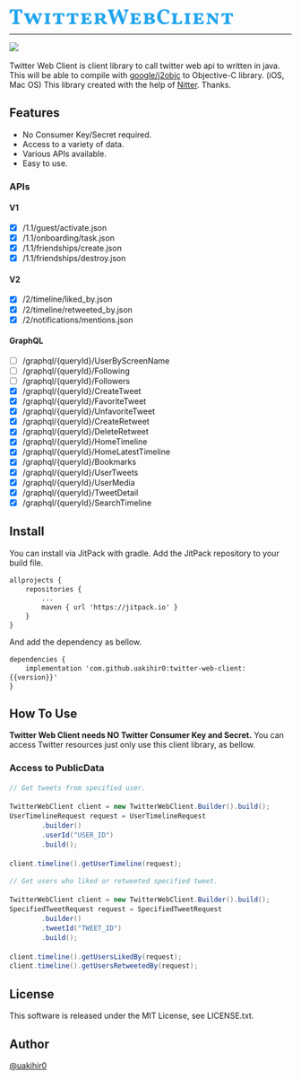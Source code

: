 <img src="./resource/img/twitterwebclient.png" width="400">

---

[![](https://jitpack.io/v/uakihir0/twitter-web-client.svg)](https://jitpack.io/#uakihir0/twitter-web-client)

Twitter Web Client is client library to call twitter web api to written in java. 
This will be able to compile with [google/j2objc] to Objective-C library. (iOS, Mac OS)
This library created with the help of [Nitter](https://github.com/zedeus/nitter). Thanks.

## Features

* No Consumer Key/Secret required.
* Access to a variety of data.
* Various APIs available.
* Easy to use.

### APIs

#### V1

- [x] /1.1/guest/activate.json
- [x] /1.1/onboarding/task.json
- [x] /1.1/friendships/create.json
- [x] /1.1/friendships/destroy.json

#### V2

- [x] /2/timeline/liked_by.json
- [x] /2/timeline/retweeted_by.json
- [x] /2/notifications/mentions.json

#### GraphQL

- [ ] /graphql/{queryId}/UserByScreenName
- [ ] /graphql/{queryId}/Following
- [ ] /graphql/{queryId}/Followers
- [x] /graphql/{queryId}/CreateTweet
- [x] /graphql/{queryId}/FavoriteTweet
- [x] /graphql/{queryId}/UnfavoriteTweet
- [x] /graphql/{queryId}/CreateRetweet
- [x] /graphql/{queryId}/DeleteRetweet
- [x] /graphql/{queryId}/HomeTimeline
- [x] /graphql/{queryId}/HomeLatestTimeline
- [x] /graphql/{queryId}/Bookmarks
- [x] /graphql/{queryId}/UserTweets
- [x] /graphql/{queryId}/UserMedia
- [x] /graphql/{queryId}/TweetDetail
- [x] /graphql/{queryId}/SearchTimeline

## Install

You can install via JitPack with gradle. Add the JitPack repository to your build file.

```
allprojects {
    repositories {
        ...
	    maven { url 'https://jitpack.io' }
    }
}
```

And add the dependency as bellow.

```
dependencies {
    implementation 'com.github.uakihir0:twitter-web-client:{{version}}'
}
```


## How To Use

**Twitter Web Client needs NO Twitter Consumer Key and Secret.**
You can access Twitter resources just only use this client library, as bellow.

### Access to PublicData

```java
// Get tweets from specified user.

TwitterWebClient client = new TwitterWebClient.Builder().build();
UserTimelineRequest request = UserTimelineRequest
        .builder()
        .userId("USER_ID")
        .build();

client.timeline().getUserTimeline(request);
```

```java
// Get users who liked or retweeted specified tweet.

TwitterWebClient client = new TwitterWebClient.Builder().build();
SpecifiedTweetRequest request = SpecifiedTweetRequest
        .builder()
        .tweetId("TWEET_ID")
        .build();

client.timeline().getUsersLikedBy(request);
client.timeline().getUsersRetweetedBy(request);
```

## License
This software is released under the MIT License, see LICENSE.txt.

## Author
[@uakihir0](https://twitter.com/uakihir0)


  [google/j2objc]: https://github.com/google/j2objc